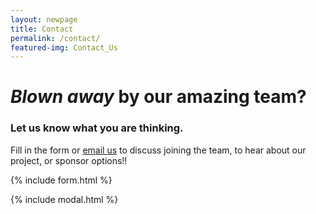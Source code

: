 ```yaml
---
layout: newpage
title: Contact
permalink: /contact/
featured-img: Contact_Us
---
```


# *Blown away* by our amazing team?



### Let us know what you are thinking.

Fill in the form or [email us](mailto:{{site.email}}) to discuss joining the team, to hear about our project, or sponsor options!!

{% include form.html %}

{% include modal.html %}
